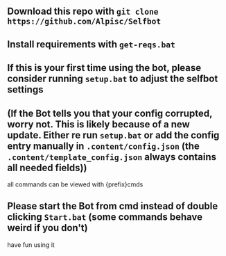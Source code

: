 ## Download this repo with `git clone https://github.com/Alpisc/Selfbot`

## Install requirements with `get-reqs.bat`
## If this is your first time using the bot, please consider running `setup.bat` to adjust the selfbot settings
## (If the Bot tells you that your config corrupted, worry not. This is likely because of a new update. Either re run `setup.bat` or add the config entry manually in `.content/config.json` (the `.content/template_config.json` always contains all needed fields))

all commands can be viewed with {prefix}cmds

## Please start the Bot from cmd instead of double clicking `Start.bat` (some commands behave weird if you don't)

have fun using it
